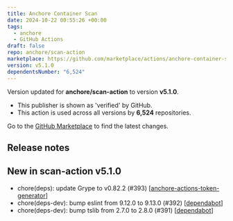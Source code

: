 ```yaml
---
title: Anchore Container Scan
date: 2024-10-22 00:55:26 +00:00
tags:
  - anchore
  - GitHub Actions
draft: false
repo: anchore/scan-action
marketplace: https://github.com/marketplace/actions/anchore-container-scan
version: v5.1.0
dependentsNumber: "6,524"
---
```



Version updated for **anchore/scan-action** to version **v5.1.0**.
- This publisher is shown as 'verified' by GitHub.
- This action is used across all versions by **6,524** repositories.

Go to the [GitHub Marketplace](https://github.com/marketplace/actions/anchore-container-scan) to find the latest changes.

## Release notes

## New in scan-action v5.1.0

- chore(deps): update Grype to v0.82.2 (#393) [[anchore-actions-token-generator](https://github.com/anchore-actions-token-generator)]
- chore(deps-dev): bump eslint from 9.12.0 to 9.13.0 (#392) [[dependabot](https://github.com/dependabot)]
- chore(deps-dev): bump tslib from 2.7.0 to 2.8.0 (#391) [[dependabot](https://github.com/dependabot)]

